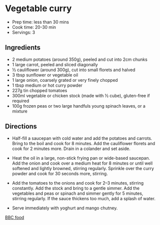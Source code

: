 # Vegetable curry

* Prep time: less than 30 mins
* Cook time: 20-30 min
* Servings: 3

## Ingredients

* 2 medium potatoes (around 350g), peeled and cut into 2cm chunks
* 1 large carrot, peeled and sliced diagonally
* ½ cauliflower (around 300g), cut into small florets and halved
* 3 tbsp sunflower or vegetable oil
* 1 large onion, coarsely grated or very finely chopped
* 1 tbsp medium or hot curry powder
* 227g tin chopped tomatoes
* 300ml vegetable or chicken stock (made with ½ cube), gluten-free if required
* 100g frozen peas or two large handfuls young spinach leaves, or a mixture

## Directions

* Half-fill a saucepan with cold water and add the potatoes and carrots. Bring to the boil and cook for 8 minutes. Add the cauliflower florets and cook for 2 minutes more. Drain in a colander and set aside.

* Heat the oil in a large, non-stick frying pan or wide-based saucepan. Add the onion and cook over a medium heat for 8 minutes or until well softened and lightly browned, stirring regularly. Sprinkle over the curry powder and cook for 30 seconds more, stirring.

* Add the tomatoes to the onions and cook for 2–3 minutes, stirring constantly. Add the stock and bring to a gentle simmer. Add the vegetables and peas or spinach and simmer gently for 5 minutes, stirring regularly. If the sauce thickens too much, add a splash of water.

* Serve immediately with yoghurt and mango chutney.

[BBC food](https://www.bbc.co.uk/food/recipes/vegetablecurry_80763)
